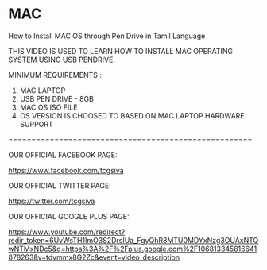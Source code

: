 # MAC
How to Install MAC OS through Pen Drive in Tamil  Language

THIS VIDEO IS USED TO LEARN HOW TO INSTALL MAC 
OPERATING SYSTEM USING USB PENDRIVE.

MINIMUM REQUIREMENTS :
   
1. MAC LAPTOP
2. USB PEN DRIVE - 8GB
3. MAC OS ISO FILE 
4. OS VERSION IS CHOOSED TO BASED ON
   MAC LAPTOP HARDWARE SUPPORT

=====================================================

OUR OFFICIAL FACEBOOK PAGE:

https://www.facebook.com/tcgsiva

OUR OFFICIAL TWITTER PAGE:

https://twitter.com/tcgsiva

OUR OFFICIAL GOOGLE PLUS PAGE:

https://www.youtube.com/redirect?redir_token=6UvWsTH1ImO3S2DrsIUa_FgyQhR8MTU0MDYxNzg3OUAxNTQwNTMxNDc5&q=https%3A%2F%2Fplus.google.com%2F106813345816641878263&v=tdvmmx8G2Zc&event=video_description
